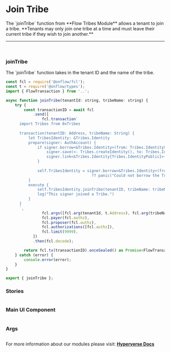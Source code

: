# Join Tribe

<p> The `joinTribe` function from **Flow Tribes Module** allows a tenant to join a tribe. **Tenants may only join one tribe at a time and must leave their current tribe if they wish to join another.** </p>

---

<br>

### joinTribe

<p> The `joinTribe` function takes in the tenant ID and the name of the tribe. </p>

```jsx
const fcl = require('@onflow/fcl');
const t = require('@onflow/types');
import { FlowTransaction } from '..';

async function joinTribe(tenantId: string, tribeName: string) {
	try {
		const transactionID = await fcl
			.send([
				fcl.transaction`
      import Tribes from 0xTribes
      
      transaction(tenantID: Address, tribeName: String) {
          let TribesIdentity: &Tribes.Identity
          prepare(signer: AuthAccount) {
              if signer.borrow<&Tribes.Identity>(from: Tribes.IdentityStoragePath) == nil {
                  signer.save(<- Tribes.createIdentity(), to: Tribes.IdentityStoragePath)
                  signer.link<&Tribes.Identity{Tribes.IdentityPublic}>(Tribes.IdentityPublicPath, target: Tribes.IdentityStoragePath)
              }
              
              self.TribesIdentity = signer.borrow<&Tribes.Identity>(from: Tribes.IdentityStoragePath)
                                      ?? panic("Could not borrow the Tribes.Identity")
          }
          execute {
              self.TribesIdentity.joinTribe(tenantID, tribeName: tribeName)
              log("This signer joined a Tribe.")
          }
      }
      `,
				fcl.args([fcl.arg(tenantId, t.Address), fcl.arg(tribeName, t.String)]),
				fcl.payer(fcl.authz),
				fcl.proposer(fcl.authz),
				fcl.authorizations([fcl.authz]),
				fcl.limit(9999),
			])
			.then(fcl.decode);

		return fcl.tx(transactionID).onceSealed() as Promise<FlowTransaction>;
	} catch (error) {
		console.error(error);
	}
}

export { joinTribe };
```

### Stories

```jsx

```

### Main UI Component

```jsx

```

### Args

```jsx

```

For more information about our modules please visit: [**Hyperverse Docs**](https://docs.hyperverse.dev)
